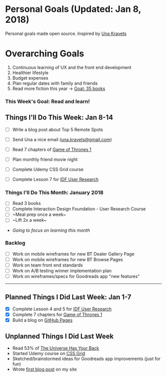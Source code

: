 Personal Goals (Updated: Jan 8, 2018)
==============

Personal goals made open source. Inspired by [Una Kravets](https://una.im/personal-goals-guide/)

# Overarching Goals
1. Continuous learning of UX and the front end development
2. Healthier lifestyle
3. Budget expenses
4. Plan regular dates with family and friends
5. Read more fiction this year -> [Goal: 35 books](https://www.goodreads.com/user_challenges/10348403)

### This Week's Goal: Read and learn!

## Things I'll Do This Week: Jan 8-14
- [ ] Write a blog post about Top 5 Remote Spots
- [ ] Send Una a nice email (una.kravets@gmail.com)
- [ ] Read 7 chapters of [Game of Thrones 1](https://www.goodreads.com/book/show/13496.A_Game_of_Thrones)
- [ ] Plan monthly friend movie night
- [ ] Complete Udemy CSS Grid course
- [ ] Complete Lesson 7 for [IDF User Research](https://github.com/candicodeit/personal-goals/projects/1)


### Things I'll Do This Month: January 2018
- [ ] Read 3 books
- [ ] Complete Interaction Design Foundation - User Research Course
- [ ] ~Meal prep once a week~ 
- [ ] ~Lift 2x a week~
* _Going to focus on learning this month_

### Backlog
- [ ] Work on mobile wireframes for new BT Dealer Gallery Page
- [ ] Work on mobile wireframes for new BT Browse Pages
- [ ] Work on team front end standards
- [ ] Work on A/B testing winner implementation plan
- [ ] Work on wireframes/specs for Goodreads app "new features"

--- 

## Planned Things I Did Last Week: Jan 1-7
- [x] Complete Lesson 4 and 5 for [IDF User Research](https://github.com/candicodeit/personal-goals/projects/1)
- [x] Complete 7 chapters for [Game of Thrones 1](https://www.goodreads.com/book/show/13496.A_Game_of_Thrones)
- [x] Build a blog on [GitHub Pages](https://candicodeit.github.io/githubpages/)

## Unplanned Things I Did Last Week
- Read 53% of [The Universe Has Your Back](https://www.goodreads.com/book/show/30812840-the-universe-has-your-back)
- Started Udemy course on [CSS Grid](https://github.com/candicodeit/udemy/projects/1)
- Sketched/brainstormed ideas for Goodreads app improvements (just for fun)
- Wrote [first blog post](https://candicodeit.github.io/githubpages/week-of-learning) on my site
